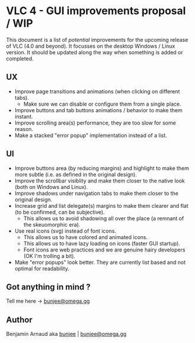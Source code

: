 # VLC 4 - GUI improvements proposal / WIP

This document is a list of *potential* improvements for the upcoming release of VLC 
(4.0 and beyond). It focusses on the desktop Windows / Linux version. It should be updated along 
the way when something is added or completed.

## UX
- Improve page transitions and animations (when clicking on different tabs).
    - Make sure we can disable or configure them from a single place.
- Improve buttons and tab buttons animations / behavior to make them instant.
- Improve scrolling area(s) performance, they are too slow for some reason.
- Make a stacked "error popup" implementation instead of a list.

## UI
- Improve buttons area (by reducing margins) and highlight to make them more subtle
(i.e. as defined in the original design).
- Improve the scrollbar visiblity and make them closer to the native look
(both on Windows and Linux).
- Improve shadows under navigation tabs to make them closer to the original design.
- Increase grid and list delegate(s) margins to make them clearer and flat
(to be confirmed, can be subjective).
    - This allows us to avoid shadowing all over the place (a remnant of the skeuomorphic era).
- Use real icons (svg) instead of font icons.
    - This allows us to have colored and animated icons.
    - This allows us to have lazy loading on icons (faster GUI startup).
    - Font icons are web practices and we are genuine hairy developers (OK I'm trolling a bit).
- Make "error popups" look better. They are currently list based and not optimal for readability.

## Got anything in mind ?

Tell me here -> bunjee@omega.gg

## Author

Benjamin Arnaud aka [bunjee](http://bunjee.me) | <bunjee@omega.gg>
